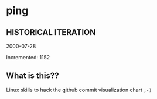 # ping

## HISTORICAL ITERATION
2000-07-28

Incremented: 1152

## What is this?? 
Linux skills to hack the github commit visualization chart `;-)`
